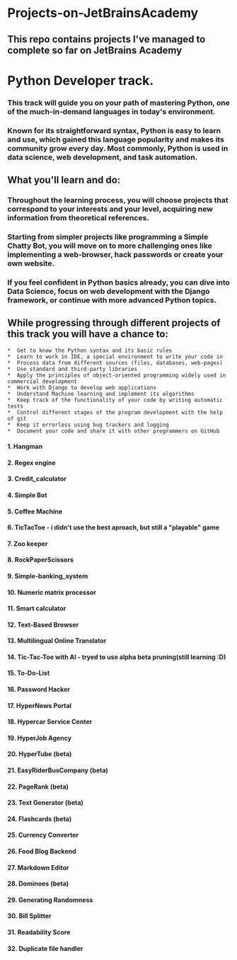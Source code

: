 # Projects-on-JetBrainsAcademy


## This repo contains projects I've managed to complete so far on JetBrains Academy 

# Python Developer track.

### This track will guide you on your path of mastering Python, one of the much-in-demand languages in today's environment. 
### Known for its straightforward syntax, Python is easy to learn and use, which gained this language popularity and makes its community grow every day. Most commonly, Python is used in data science, web development, and task automation.

## What you'll learn and do:

### Throughout the learning process, you will choose projects that correspond to your interests and your level, acquiring new information from theoretical references. 
### Starting from simpler projects like programming a Simple Chatty Bot, you will move on to more challenging ones like implementing a web-browser, hack passwords or create your own website.  
### If you feel confident in Python basics already, you can dive into Data Science, focus on web development with the Django framework, or continue with more advanced Python topics. 

## While progressing through different projects of this track you will have a chance to:
    *  Get to know the Python syntax and its basic rules
    *  Learn to work in IDE, a special environment to write your code in
    *  Process data from different sources (files, databases, web-pages)
    *  Use standard and third-party libraries
    *  Apply the principles of object-oriented programming widely used in commercial development
    *  Work with Django to develop web applications
    *  Understand Machine learning and implement its algorithms
    *  Keep track of the functionality of your code by writing automatic tests
    *  Control different stages of the program development with the help of git
    *  Keep it errorless using bug trackers and logging
    *  Document your code and share it with other programmers on GitHub


#### 1. Hangman
#### 2. Regex engine
#### 3. Credit_calculator
#### 4. Simple Bot
#### 5. Coffee Machine
#### 6. TicTacToe - i didn't use the best aproach, but still a "playable" game 
#### 7. Zoo keeper
#### 8. RockPaperScissors
#### 9. Simple-banking_system
#### 10. Numeric matrix processor 
#### 11. Smart calculator
#### 12. Text-Based Browser
#### 13. Multilingual Online Translator
#### 14. Tic-Tac-Toe with AI - tryed to use alpha beta pruning(still learning :D)
#### 15. To-Do-List
#### 16. Password Hacker
#### 17. HyperNews Portal
#### 18. Hypercar Service Center
#### 19. HyperJob Agency
#### 20. HyperTube (beta)
#### 21. EasyRiderBusCompany (beta)
#### 22. PageRank (beta)
#### 23. Text Generator (beta)
#### 24. Flashcards (beta)
#### 25. Currency Converter
#### 26. Food Blog Backend
#### 27. Markdown Editor
#### 28. Dominoes (beta)
#### 29. Generating Randomness
#### 30. Bill Splitter
#### 31. Readability Score
#### 32. Duplicate file handler
